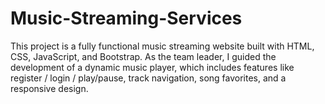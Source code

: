 # Music-Streaming-Services
 This project is a fully functional music streaming website built with HTML, CSS, JavaScript, and Bootstrap. As the team leader, I guided the development of a dynamic music player, which includes features like register / login /  play/pause, track navigation, song favorites, and a responsive design.
